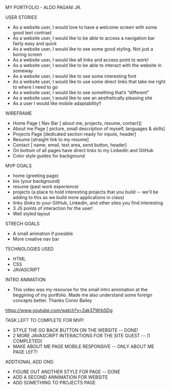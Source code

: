 
MY PORTFOLIO - ALDO PAGANI JR.

USER STORIES

- As a website user, I would love to have a welcome screen with some good text contrast
- As a website user, I would like to be able to access a navigation bar fairly easy and quick
- As a website user, I would like to see some good styling. Not just a boring screen 
- As a website user, I would like all links and access point to work!
- As a website user, I would like to be able to interact with the website in someway
- As a website user, I would like to see some interesting font 
- As a website user, I would like to use some direct links that take me right to where I need to go
- As a website user, I would like to see something that’s “different”
- As a website user, I would like to see an aesthetically pleasing site 
- As a user I would like mobile adaptability!!

WIREFRAME

- Home Page ( Nav Bar [ about me, projects, resume, contact]) 
- About me Page [ picture, small description of myself, languages & skills]
- Projects Page [dedicated section ready for inputs, header]
- Resume [straight link to my resume] 
- Contact [ name, email, text area, send button, header] 
- On bottom of all pages have direct links to my LinkedIn and GitHub 
- Color style guides for background

MVP GOALS

* home (greeting page)
* bio (your background)
* resume (past work experience)
* projects (a place to hold interesting projects that you build -- we'll be adding to this as we build more applications in class)
* links (links to your GitHub, LinkedIn, and other sites you find interesting
* 3 JS points of interaction for the user!
* Well styled layout 

STRECH GOALS

* A small animation if possible 
* More creative nav bar

TECHNOLOGIES USED

* HTML 
* CSS
* JAVASCRIPT 

INTRO ANIMATION

* This video was my resourse for the small intro annimation at the beggining of my portfolio. Made me also understand some foreign concepts  better. Thanks Conor Bailey 

https://www.youtube.com/watch?v=2ak37WrbSDg

TASK LEFT TO COMPLETE FOR MVP:

* STYLE THE GO BACK BUTTON ON THE WEBSITE -- DONE!
* 2 MORE JAVASCRIPT INTERACTIONS FOR THE SITE GUEST -- (1 COMPLETED)
* MAKE ABOUT ME PAGE MOBILE RESPONSIVE -- ONLY ABOUT ME PAGE LEFT!

ADDTIONAL ADD ONS:

* FIGURE OUT ANOTHER STYLE FOR PAGE -- DONE
* ADD A SECOND ANNIMATION FOR WEBSITE 
* ADD SOMETHING TO PROJECTS PAGE
